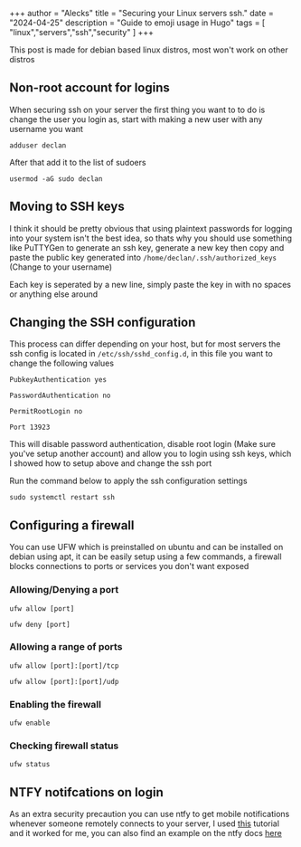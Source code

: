 
+++
author = "Alecks"
title = "Securing your Linux servers ssh."
date = "2024-04-25"
description = "Guide to emoji usage in Hugo"
tags = [
    "linux","servers","ssh","security"
]
+++

This post is made for debian based linux distros, most won't work on other distros

## Non-root account for logins
When securing ssh on your server the first thing you want to to do is change the user you login as, start with making a new user with any username you want

```
adduser declan
```

After that add it to the list of sudoers

```
usermod -aG sudo declan
```

## Moving to SSH keys
I think it should be pretty obvious that using plaintext passwords for logging into your system isn't the best idea, so thats why you should use something like PuTTYGen to generate an ssh key, generate a new key then copy and paste the public key generated into `/home/declan/.ssh/authorized_keys` (Change to your username)

Each key is seperated by a new line, simply paste the key in with no spaces or anything else around

## Changing the SSH configuration
This process can differ depending on your host, but for most servers the ssh config is located in `/etc/ssh/sshd_config.d`, in this file you want to change the following values

```
PubkeyAuthentication yes
```

```
PasswordAuthentication no
```

```
PermitRootLogin no
```

```
Port 13923
```

This will disable password authentication, disable root login (Make sure you've setup another account) and allow you to login using ssh keys, which I showed how to setup above and change the ssh port

Run the command below to apply the ssh configuration settings

```
sudo systemctl restart ssh
```

## Configuring a firewall
You can use UFW which is preinstalled on ubuntu and can be installed on debian using apt, it can be easily setup using a few commands, a firewall blocks connections to ports or services you don't want exposed

### Allowing/Denying a port

```
ufw allow [port]
```

```
ufw deny [port]
```

### Allowing a range of ports

```
ufw allow [port]:[port]/tcp
```

```
ufw allow [port]:[port]/udp
```

### Enabling the firewall

```
ufw enable
```

### Checking firewall status

```
ufw status
```

## NTFY notifcations on login
As an extra security precaution you can use ntfy to get mobile notifications whenever someone remotely connects to your server, I used [this](https://paramdeo.com/blog/enabling-ssh-login-notifications-using-ntfy) tutorial and it worked for me, you can also find an example on the ntfy docs [here](https://docs.ntfy.sh/examples/#ssh-login-alerts)